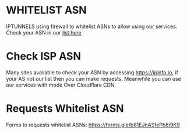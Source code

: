 # WHITELIST ASN

IPTUNNELS using firewall to whitelist ASNs to allow using our services. Check your ASN in our [list here](https://github.com/IPTUNNELS/IPTUNNELS/blob/main/firewall/ASN.txt)

# Check ISP ASN
Many sites available to check your ASN by accessing https://ipinfo.io, if your AS not our list then you can make requests. Meanwhile you can use our services with mode Over Cloudflare CDN.

# Requests Whitelist ASN
Forms to requests whitelist ASNs: https://forms.gle/b81EJnASfePb6i9K9